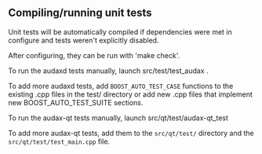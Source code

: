 Compiling/running unit tests
------------------------------------

Unit tests will be automatically compiled if dependencies were met in configure
and tests weren't explicitly disabled.

After configuring, they can be run with 'make check'.

To run the audaxd tests manually, launch src/test/test_audax .

To add more audaxd tests, add `BOOST_AUTO_TEST_CASE` functions to the existing
.cpp files in the test/ directory or add new .cpp files that
implement new BOOST_AUTO_TEST_SUITE sections.

To run the audax-qt tests manually, launch src/qt/test/audax-qt_test

To add more audax-qt tests, add them to the `src/qt/test/` directory and
the `src/qt/test/test_main.cpp` file.
